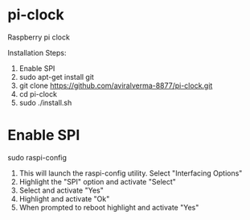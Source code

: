 # pi-clock
Raspberry pi clock

Installation Steps:

  1. Enable SPI
  2. sudo apt-get install git
  3. git clone https://github.com/aviralverma-8877/pi-clock.git
  4. cd pi-clock
  5. sudo ./install.sh


# Enable SPI
sudo raspi-config

  1. This will launch the raspi-config utility. Select "Interfacing Options"
  2. Highlight the "SPI" option and activate "Select"
  3. Select and activate "Yes"
  4. Highlight and activate "Ok"
  5. When prompted to reboot highlight and activate "Yes"
